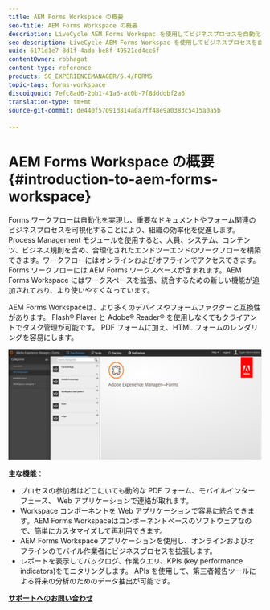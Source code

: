 ```yaml
---
title: AEM Forms Workspace の概要
seo-title: AEM Forms Workspace の概要
description: LiveCycle AEM Forms Workspac を使用してビジネスプロセスを自動化することにより、組織の効率化を促進し、ペーパーレスなオフィス環境を作ります。
seo-description: LiveCycle AEM Forms Workspac を使用してビジネスプロセスを自動化することにより、組織の効率化を促進し、ペーパーレスなオフィス環境を作ります。
uuid: 6171d1e7-8d1f-4adb-be8f-49521cd4cc6f
contentOwner: robhagat
content-type: reference
products: SG_EXPERIENCEMANAGER/6.4/FORMS
topic-tags: forms-workspace
discoiquuid: 7efc8ad6-2bb1-41a6-ac0b-7f8ddddbf2a6
translation-type: tm+mt
source-git-commit: de440f57091d814a0a7ff48e9a0383c5415a0a5b

---
```



# AEM Forms Workspace の概要 {#introduction-to-aem-forms-workspace}

Forms ワークフローは自動化を実現し、重要なドキュメントやフォーム関連のビジネスプロセスを可視化することにより、組織の効率化を促進します。Process Management モジュールを使用すると、人員、システム、コンテンツ、ビジネス規則を含め、合理化されたエンドツーエンドのワークフローを構築できます。ワークフローにはオンラインおよびオフラインでアクセスできます。Forms ワークフローには AEM Forms ワークスペースが含まれます。AEM Forms Workspace にはワークスペースを拡張、統合するための新しい機能が追加されており、より使いやすくなっています。

AEM Forms Workspaceは、より多くのデバイスやフォームファクターと互換性があります。 Flash® Player と Adobe® Reader® を使用しなくてもクライアントでタスク管理が可能です。 PDF フォームに加え、HTML フォームのレンダリングを容易にします。

![html-ws](assets/html-ws.png)

**主な機能**：

* プロセスの参加者はどこにいても動的な PDF フォーム、モバイルインターフェース、 Web アプリケーションで連絡が取れます。
* Workspace コンポーネントを Web アプリケーションで容易に統合できます。AEM Forms Workspaceはコンポーネントベースのソフトウェアなので、簡単にカスタマイズして再利用できます。
* AEM Forms Workspace アプリケーションを使用し、オンラインおよびオフラインのモバイル作業者にビジネスプロセスを拡張します。
* レポートを表示してバックログ、作業クエリ、KPIs (key performance indicators)をモニタリングします。 APIs を使用して、第三者報告ツールによる将来の分析のためのデータ抽出が可能です。

**[サポートへのお問い合わせ](https://www.adobe.com/account/sign-in.supportportal.html)**
